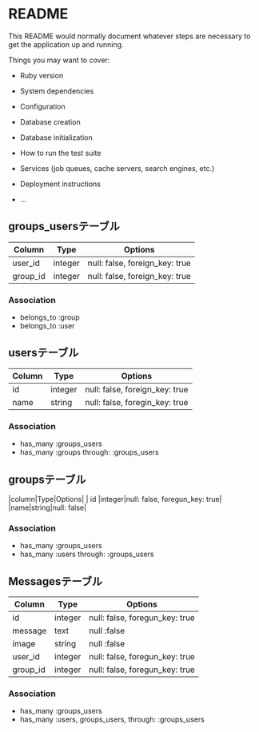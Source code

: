 # README

This README would normally document whatever steps are necessary to get the
application up and running.

Things you may want to cover:

* Ruby version

* System dependencies

* Configuration

* Database creation

* Database initialization

* How to run the test suite

* Services (job queues, cache servers, search engines, etc.)

* Deployment instructions

* ...

## groups_usersテーブル

|Column|Type|Options|
|------|----|-------|
|user_id|integer|null: false, foreign_key: true|
|group_id|integer|null: false, foreign_key: true|

### Association
- belongs_to :group
- belongs_to :user

## usersテーブル
|Column|Type|Options|
|-----|----|-------|
| id |integer|null: false, foreign_key: true|
|name|string|null: false, foregin_key: true|

### Association
- has_many :groups_users
- has_many :groups through: :groups_users

## groupsテーブル
|column|Type|Options|
| id |integer|null: false, foregun_key: true|
|name|string|null: false|

### Association
- has_many :groups_users
- has_many :users through: :groups_users

## Messagesテーブル
|Column|Type|Options|
|------|----|-------|
| id |integer|null: false, foregun_key: true|
|message|text|null :false|
|image|string|null :false|
|user_id|integer|null: false, foregun_key: true|
|group_id|integer|null: false, foregun_key: true|

### Association
- has_many :groups_users
- has_many :users, groups_users, through: :groups_users


